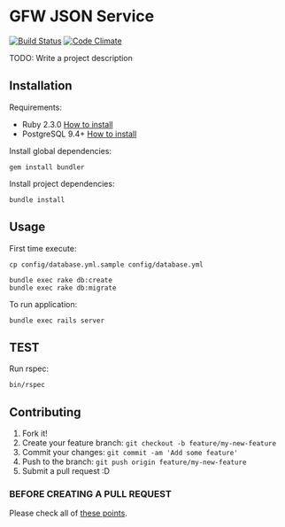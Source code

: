 # GFW JSON Service

[![Build Status](https://travis-ci.org/gfw-api/gfw-json-adapter.svg?branch=develop)](https://travis-ci.org/gfw-api/gfw-json-adapter) [![Code Climate](https://codeclimate.com/github/gfw-api/gfw-json-adapter/badges/gpa.svg)](https://codeclimate.com/github/gfw-api/gfw-json-adapter)

TODO: Write a project description

## Installation

Requirements:

* Ruby 2.3.0 [How to install](https://gorails.com/setup/osx/10.10-yosemite)
* PostgreSQL 9.4+ [How to install](http://exponential.io/blog/2015/02/21/install-postgresql-on-mac-os-x-via-brew/)

Install global dependencies:

    gem install bundler

Install project dependencies:

    bundle install

## Usage

First time execute:

    cp config/database.yml.sample config/database.yml

    bundle exec rake db:create
    bundle exec rake db:migrate

To run application:

    bundle exec rails server

## TEST

  Run rspec:

    bin/rspec

## Contributing

1. Fork it!
2. Create your feature branch: `git checkout -b feature/my-new-feature`
3. Commit your changes: `git commit -am 'Add some feature'`
4. Push to the branch: `git push origin feature/my-new-feature`
5. Submit a pull request :D

### BEFORE CREATING A PULL REQUEST

  Please check all of [these points](https://github.com/gfw-api/gfw-json-adapter/blob/master/CONTRIBUTING.md).
